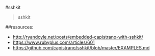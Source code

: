 #sshkit
> sshkit

##resources:
+ http://ryandoyle.net/posts/embedded-capistrano-with-sshkit/
+ https://www.rubyplus.com/articles/601
+ https://github.com/capistrano/sshkit/blob/master/EXAMPLES.md